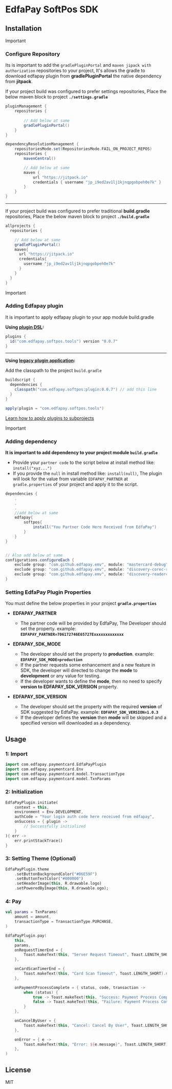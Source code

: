 # EdfaPay SoftPos SDK

## Installation

> [!IMPORTANT]
> ### Configure Repository 
> Its is important to add the `gradlePluginPortal` and `maven jipack with authorization` repositories to your project, It's allows the gradle to download edfapay plugin from **gradlePluginPortal** the native dependency from **jitpack**.
>
> If your project build was configured to prefer settings repositories, Place the below maven block to project **`./settings.gradle`**
> ```groovy
> pluginManagement {
>     repositories {
>         
>         // Add below at same
>         gradlePluginPortal()
>     }
> }
>
> dependencyResolutionManagement {
>     repositoriesMode.set(RepositoriesMode.FAIL_ON_PROJECT_REPOS)
>     repositories {
>         mavenCentral()
>
>         // Add below at same
>         maven {
>             url "https://jitpack.io"
>             credentials { username "jp_i9ed2av1lj1kjnqpgobpeh0e7k" }
>         }
>     }
> }
> ```
>
> ***
>
> If your project build was configured to prefer traditional **build.gradle** repositories, Place the below maven block to project **`./build.gradle`**
> ```groovy
> allprojects {
>   repositories {
>
>     // Add below at same
>     gradlePluginPortal()
>     maven{
>       url "https://jitpack.io"
>       credentials{
>         username "jp_i9ed2av1lj1kjnqpgobpeh0e7k"
>       }
>     }
>   }
> }
> ```


> [!IMPORTANT]
> ### Adding Edfapay plugin
> It is important to apply edfapay plugin to your app module build.gradle
>
> **Using [plugin DSL](https://docs.gradle.org/current/userguide/plugins.html#sec:plugins_block):**
> ```groovy
> plugins {
>   id("com.edfapay.softpos.tools") version "0.0.7"
> }
> ```
>
> ***
>
> **Using [legacy plugin application](https://docs.gradle.org/current/userguide/plugins.html#sec:old_plugin_application):**
>
> Add the classpath to the project `build.gradle`
> ```groovy
> buildscript {
>   dependencies {
>     classpath("com.edfapay.softpos:plugin:0.0.7") // add this line
>   }
> }
>
> apply(plugin = "com.edfapay.softpos.tools")
> ```
> [Learn how to apply plugins to subprojects](https://docs.gradle.org/current/userguide/plugins.html#sec:subprojects_plugins_dsl)


> [!IMPORTANT]
> ### Adding dependency
> **It is important to add dependency to your project module `build.gradle`**
> - Provide your `partner code` to the script below at install method like: `install("xyz...")`
> - If you provide the `null` in install method like: `install(null)`, The plugin will look for the value from variable `EDFAPAY_PARTNER` at `gradle.properties` of your project and apply it to the script.
> ```groovy
> dependencies {
>     .
>     .
>     .
>     //add below at same
>     edfapay{
>         softpos{
>             install("You Partner Code Here Received from EdfaPay")
>         }
>     }
> }
> 
> 
> // Also add below at same
> configurations.configureEach {
>     exclude group: "com.github.edfapay.emv", module: "mastercard-debug"
>     exclude group: "com.github.edfapay.emv", module: "discovery-corec-release"
>     exclude group: "com.github.edfapay.emv", module: "discovery-readerc-release"
> }
>
> ```
> ### Setting EdfaPay Plugin Properties
>
> You must define the below properties in your project **`gradle.properties`**
>  - **EDFAPAY_PARTNER**
>      - The partner code will be provided by EdfaPay, The Developer should set the property. example: **`EDFAPAY_PARTNER=706172746E65727Exxxxxxxxxxxxx`**
>
>  - **EDFAPAY_SDK_MODE**
>      - The developer should set the property to **production**. example: **`EDFAPAY_SDK_MODE=production`**
>      - If the partner requests some enhancement and a new feature in SDK, the developer will directed to change the **mode** to **development** or any value for testing.
>      - If the developer wants to define the **mode**, then no need to specify **version to EDFAPAY_SDK_VERSION** property.
> 
>  - **EDFAPAY_SDK_VERSION**
>      - The developer should set the property with the required **version** of SDK suggested by EdfaPay. example: **`EDFAPAY_SDK_VERSION=1.0.3`**
>      - If the developer defines the **version** then **mode** will be skipped and a specified version will downloaded as a dependency.
>



## Usage


### 1: Import

```dart
import com.edfapay.paymentcard.EdfaPayPlugin
import com.edfapay.paymentcard.Env
import com.edfapay.paymentcard.model.TransactionType
import com.edfapay.paymentcard.model.TxnParams
```



### 2: Initialization
```dart
EdfaPayPlugin.initiate(
    context = this,
    environment = Env.DEVELOPMENT,
    authCode = "Your login auth code here received from edfapay",
    onSuccess = { plugin ->
        // Successfully initialized
    }
){ err ->
    err.printStackTrace()
}
```



### 3: Setting Theme (Optional)
```dart
EdfaPayPlugin.theme
    .setButtonBackgroundColor("#06E59F")
    .setButtonTextColor("#000000")
    .setHeaderImage(this, R.drawable.logo)
    .setPoweredByImage(this, R.drawable.ogo);
```


### 4: Pay
```kotlin
val params = TxnParams(
    amount = amount,
    transactionType = TransactionType.PURCHASE,
)

EdfaPayPlugin.pay(
    this, 
    params,
    onRequestTimerEnd = {
        Toast.makeText(this, "Server Request Timeout", Toast.LENGTH_SHORT).show()
    },

    onCardScanTimerEnd = {
        Toast.makeText(this, "Card Scan Timeout", Toast.LENGTH_SHORT).show()
    },

    onPaymentProcessComplete = { status, code, transaction ->
        when (status) {
            true -> Toast.makeText(this, "Success: Payment Process Complete", Toast.LENGTH_SHORT).show()
            false -> Toast.makeText(this, "Failure: Payment Process Complete", Toast.LENGTH_SHORT).show()
        }
    },

    onCancelByUser = {
        Toast.makeText(this, "Cancel: Cancel By User", Toast.LENGTH_SHORT).show()
    },

    onError = { e ->
        Toast.makeText(this, "Error: ${e.message}", Toast.LENGTH_SHORT).show()
    },
)
```

## License

MIT

